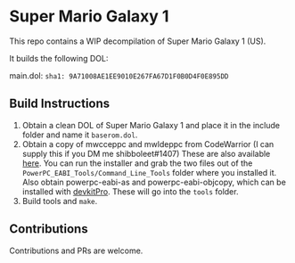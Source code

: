 # Super Mario Galaxy 1

This repo contains a WIP decompilation of Super Mario Galaxy 1 (US).

It builds the following DOL:

main.dol: `sha1: 9A71008AE1EE9010E267FA67D1F0B0D4F0E895DD`

## Build Instructions

1. Obtain a clean DOL of Super Mario Galaxy 1 and place it in the include folder and name it `baserom.dol`.
2. Obtain a copy of mwcceppc and mwldeppc from CodeWarrior (I can supply this if you DM me shibboleet#1407) These are also available [here](https://www.nxp.com/lgfiles/devsuites/PowerPC/CW55xx_v2_10_SE.exe). You can run the installer and grab the two files out of the `PowerPC_EABI_Tools/Command_Line_Tools` folder where you installed it. Also obtain powerpc-eabi-as and powerpc-eabi-objcopy, which can be installed with [devkitPro](https://devkitpro.org/wiki/Getting_Started). These will go into the `tools` folder.
3. Build tools and `make`.

## Contributions

Contributions and PRs are welcome.